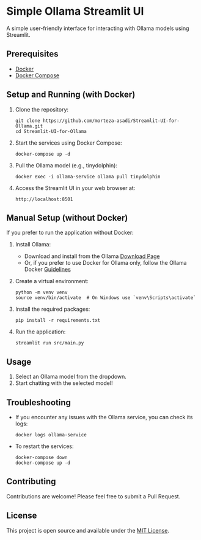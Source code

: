 # Simple Ollama Streamlit UI

A simple user-friendly interface for interacting with Ollama models using Streamlit.

## Prerequisites

- [Docker](https://docs.docker.com/get-docker/)
- [Docker Compose](https://docs.docker.com/compose/install/)

## Setup and Running (with Docker)

1. Clone the repository:
   ```
   git clone https://github.com/morteza-asadi/Streamlit-UI-for-Ollama.git
   cd Streamlit-UI-for-Ollama
   ```

2. Start the services using Docker Compose:
   ```
   docker-compose up -d
   ```

3. Pull the Ollama model (e.g., tinydolphin):
   ```
   docker exec -i ollama-service ollama pull tinydolphin
   ```

4. Access the Streamlit UI in your web browser at:
   ```
   http://localhost:8501
   ```

## Manual Setup (without Docker)

If you prefer to run the application without Docker:

1. Install Ollama:
   - Download and install from the Ollama [Download Page](https://ollama.com/download)
   - Or, if you prefer to use Docker for Ollama only, follow the Ollama Docker [Guidelines](https://hub.docker.com/r/ollama/ollama)

2. Create a virtual environment:
   ```
   python -m venv venv
   source venv/bin/activate  # On Windows use `venv\Scripts\activate`
   ```

3. Install the required packages:
   ```
   pip install -r requirements.txt
   ```

4. Run the application:
   ```
   streamlit run src/main.py
   ```

## Usage

1. Select an Ollama model from the dropdown.
2. Start chatting with the selected model!

## Troubleshooting

- If you encounter any issues with the Ollama service, you can check its logs:
  ```
  docker logs ollama-service
  ```

- To restart the services:
  ```
  docker-compose down
  docker-compose up -d
  ```

## Contributing

Contributions are welcome! Please feel free to submit a Pull Request.

## License

This project is open source and available under the [MIT License](LICENSE).
